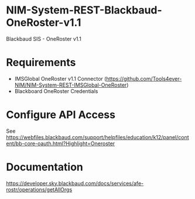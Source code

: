 # NIM-System-REST-Blackbaud-OneRoster-v1.1
Blackbaud SIS - OneRoster v1.1

# Requirements
- IMSGlobal OneRoster v1.1 Connector (https://github.com/Tools4ever-NIM/NIM-System-REST-IMSGlobal-OneRoster)
- Blackboard OneRoster Credentials

# Configure API Access
See https://webfiles.blackbaud.com/support/helpfiles/education/k12/panel/content/bb-core-oauth.html?Highlight=Oneroster

# Documentation
https://developer.sky.blackbaud.com/docs/services/afe-rostr/operations/getAllOrgs
